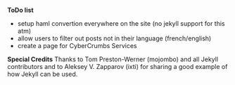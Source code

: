 **ToDo list**
* setup haml convertion everywhere on the site (no jekyll support for this atm)
* allow users to filter out posts not in their language (french/english)
* create a page for CyberCrumbs Services 

**Special Credits**
Thanks to Tom Preston-Werner (mojombo) and all Jekyll contributors and to Aleksey V. Zapparov (ixti) for sharing a good example of how Jekyll can be used.
